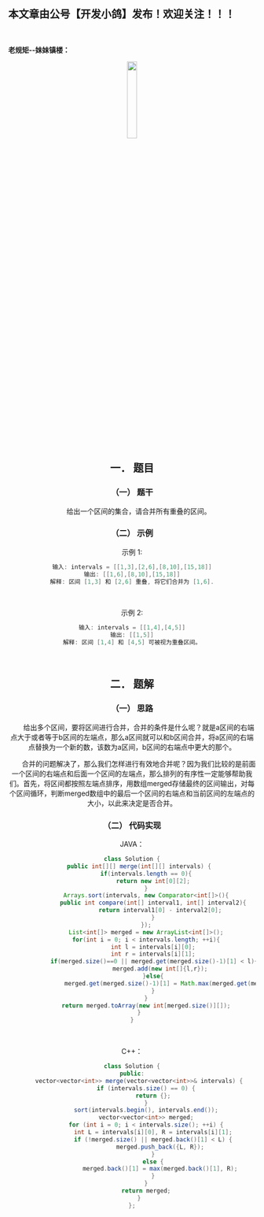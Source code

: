 ﻿## 本文章由公号【开发小鸽】发布！欢迎关注！！！
<br>

**老规矩--妹妹镇楼：**
<center>
<img src="https://img-blog.csdnimg.cn/20200721223424816.JPG"   width="20%">

## 一．	题目
### （一）	题干
&nbsp;  &nbsp;  &nbsp;  &nbsp;给出一个区间的集合，请合并所有重叠的区间。
<br>


### （二）	示例

示例 1:

```cpp
输入: intervals = [[1,3],[2,6],[8,10],[15,18]]
输出: [[1,6],[8,10],[15,18]]
解释: 区间 [1,3] 和 [2,6] 重叠, 将它们合并为 [1,6].
```
<br>



示例 2:

```cpp
输入: intervals = [[1,4],[4,5]]
输出: [[1,5]]
解释: 区间 [1,4] 和 [4,5] 可被视为重叠区间。
```
<br>




## 二．	题解
### （一）	思路
&nbsp;  &nbsp;  &nbsp;  &nbsp;给出多个区间，要将区间进行合并，合并的条件是什么呢？就是a区间的右端点大于或者等于b区间的左端点，那么a区间就可以和b区间合并，将a区间的右端点替换为一个新的数，该数为a区间，b区间的右端点中更大的那个。

&nbsp;  &nbsp;  &nbsp;  &nbsp;合并的问题解决了，那么我们怎样进行有效地合并呢？因为我们比较的是前面一个区间的右端点和后面一个区间的左端点，那么排列的有序性一定能够帮助我们。首先，将区间都按照左端点排序，用数组merged存储最终的区间输出，对每个区间循环，判断merged数组中的最后一个区间的右端点和当前区间的左端点的大小，以此来决定是否合并。
<br>



### （二）	代码实现

JAVA：

```java
class Solution {
    public int[][] merge(int[][] intervals) {
        if(intervals.length == 0){
            return new int[0][2];
        }
        Arrays.sort(intervals, new Comparator<int[]>(){
            public int compare(int[] interval1, int[] interval2){
                return interval1[0] - interval2[0];
            }
        });
        List<int[]> merged = new ArrayList<int[]>();
        for(int i = 0; i < intervals.length; ++i){
            int l = intervals[i][0];
            int r = intervals[i][1];
            if(merged.size()==0 || merged.get(merged.size()-1)[1] < l){
                merged.add(new int[]{l,r});
            }else{
                merged.get(merged.size()-1)[1] = Math.max(merged.get(merged.size()-1)[1], r);
            }
        }
        return merged.toArray(new int[merged.size()][]);
    }
}
```

<br>



C++：

```java
class Solution {
public:
    vector<vector<int>> merge(vector<vector<int>>& intervals) {
        if (intervals.size() == 0) {
            return {};
        }
        sort(intervals.begin(), intervals.end());
        vector<vector<int>> merged;
        for (int i = 0; i < intervals.size(); ++i) {
            int L = intervals[i][0], R = intervals[i][1];
            if (!merged.size() || merged.back()[1] < L) {
                merged.push_back({L, R});
            }
            else {
                merged.back()[1] = max(merged.back()[1], R);
            }
        }
        return merged;
    }
};
```



